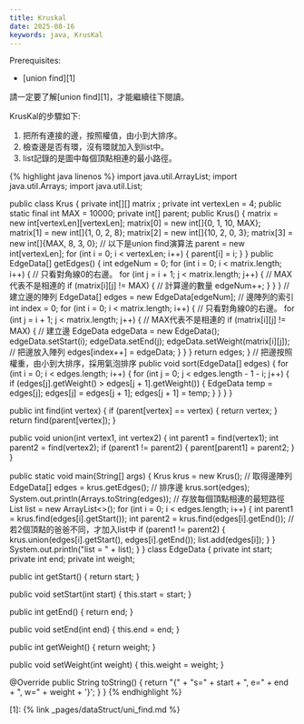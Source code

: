 ```yaml
---
title: Kruskal
date: 2025-08-16
keywords: java, KrusKal
---
```

Prerequisites:

- [union find][1]

請一定要了解[union find][1]，才能繼續往下閱讀。<br>

KrusKal的步驟如下:<br>
1. 把所有連接的邊，按照權值，由小到大排序。
2. 檢查邊是否有環，沒有環就加入到list中。
3. list記錄的是圖中每個頂點相連的最小路徑。

{% highlight java linenos %}
import java.util.ArrayList;
import java.util.Arrays;
import java.util.List;

public class Krus {
  private int[][] matrix ;
  private int vertexLen = 4;
  public static final int MAX = 10000;
  private int[] parent;
  public Krus() {
    matrix = new int[vertexLen][vertexLen];
    matrix[0] = new int[]{0, 1, 10, MAX};
    matrix[1] = new int[]{1, 0, 2, 8};
    matrix[2] = new int[]{10, 2, 0, 3};
    matrix[3] = new int[]{MAX, 8, 3, 0};
    // 以下是union find演算法
    parent = new int[vertexLen];
    for (int i = 0; i < vertexLen; i++) {
      parent[i] = i;
    }
  }
  public EdgeData[] getEdges() {
    int edgeNum = 0;
    for (int i = 0; i < matrix.length; i++) {
      // 只看對角線0的右邊。
      for (int j = i + 1; j < matrix.length; j++) {
        // MAX代表不是相連的
        if (matrix[i][j] != MAX) {
          // 計算邊的數量
          edgeNum++;
        }
      }
    }
    // 建立邊的陣列
    EdgeData[] edges = new EdgeData[edgeNum];
    // 邊陣列的索引
    int index = 0;
    for (int i = 0; i < matrix.length; i++) {
      // 只看對角線0的右邊。
      for (int j = i + 1; j < matrix.length; j++) {
        // MAX代表不是相連的
        if (matrix[i][j] != MAX) {
          // 建立邊
          EdgeData edgeData = new EdgeData();
          edgeData.setStart(i);
          edgeData.setEnd(j);
          edgeData.setWeight(matrix[i][j]);
          // 把邊放入陣列
          edges[index++] = edgeData;
        }
      }
    }
    return edges;
  }
  // 把邊按照權重，由小到大排序，採用氣泡排序
  public void sort(EdgeData[] edges) {
    for (int i = 0; i < edges.length; i++) {
      for (int j = 0; j < edges.length - 1 - i; j++) {
        if (edges[j].getWeight() > edges[j + 1].getWeight()) {
          EdgeData temp = edges[j];
          edges[j] = edges[j + 1];
          edges[j + 1] = temp;
        }
      }
    }
  }

  public int find(int vertex) {
    if (parent[vertex] == vertex) {
      return vertex;
    }
    return find(parent[vertex]);
  }

  public void union(int vertex1, int vertex2) {
    int parent1 = find(vertex1);
    int parent2 = find(vertex2);
    if (parent1 != parent2) {
      parent[parent1] = parent2;
    }
  }

  public static void main(String[] args) {
    Krus krus = new Krus();
    // 取得邊陣列
    EdgeData[] edges = krus.getEdges();
    // 排序邊
    krus.sort(edges);
    System.out.println(Arrays.toString(edges));
    // 存放每個頂點相連的最短路徑
    List<EdgeData> list = new ArrayList<>();
    for (int i = 0; i < edges.length; i++) {
      int parent1 = krus.find(edges[i].getStart());
      int parent2 = krus.find(edges[i].getEnd());
      // 若2個頂點的爸爸不同，才加入list中
      if (parent1 != parent2) {
        krus.union(edges[i].getStart(), edges[i].getEnd());
        list.add(edges[i]);
      }
    }
    System.out.println("list = "  + list);
  }
}
class EdgeData {
  private int start;
  private int end;
  private int weight;

  public int getStart() {
    return start;
  }

  public void setStart(int start) {
    this.start = start;
  }

  public int getEnd() {
    return end;
  }

  public void setEnd(int end) {
    this.end = end;
  }

  public int getWeight() {
    return weight;
  }

  public void setWeight(int weight) {
    this.weight = weight;
  }

  @Override
  public String toString() {
    return "{" +
        "s=" + start +
        ", e=" + end +
        ", w=" + weight +
        '}';
  }
}
{% endhighlight %}

[1]: {% link _pages/dataStruct/uni_find.md %}